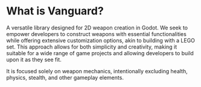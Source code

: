 # What is Vanguard?
 A versatile library designed for 2D weapon creation in Godot. We seek to empower developers to construct weapons with essential functionalities while offering extensive customization options, akin to building with a LEGO set. This approach allows for both simplicity and creativity, making it suitable for a wide range of game projects and allowing developers to build upon it as they see fit.
 
 It is focused solely on weapon mechanics, intentionally excluding health, physics, stealth, and other gameplay elements.
